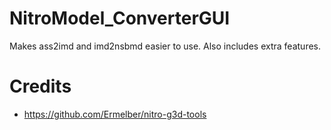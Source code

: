 # NitroModel_ConverterGUI
Makes ass2imd and imd2nsbmd easier to use. Also includes extra features.

# Credits
 - https://github.com/Ermelber/nitro-g3d-tools
